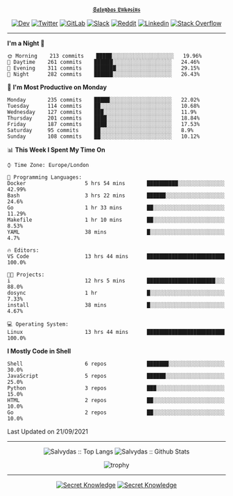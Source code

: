 <div align="center">
  
[𝕾𝖆𝖑𝖛𝖞𝖉𝖆𝖘 𝕷𝖚𝖐𝖔𝖘𝖎𝖚𝖘](https://git.io/JJwwg)
  
[![Dev](https://img.shields.io/badge/-DEV-222222?style=flat-square&logo=dev.to&logoColor=white&link=https://dev.to/sso/)](https://dev.to/sso/)
[![Twitter](https://img.shields.io/badge/-Twitter-222222?style=flat-square&logo=twitter&logoColor=white&link=https://twitter.com/digital_wizz/)](https://twitter.com/digital_wizz/)
[![GitLab](https://img.shields.io/badge/-GitLab-222222?style=flat-square&logo=GitLab&logoColor=white&link=https://gitlab.com/ss-o/)](https://gitlab.com/ss-o/)
[![Slack](https://img.shields.io/badge/-Slack-222222?style=flat-square&logo=Slack&logoColor=white&link=https://digital-teams.slack.com/)](https://digital-teams.slack.com/)
[![Reddit](https://img.shields.io/badge/-Reddit-222222?style=flat-square&logo=Reddit&logoColor=white&link=https://https://www.reddit.com/user/ss-o/)](https://www.reddit.com/user/ss-o/)
[![Linkedin](https://img.shields.io/badge/-LinkedIn-222222?style=flat-square&logo=Linkedin&logoColor=white&link=https://www.linkedin.com/in/digital-clouds/)](https://www.linkedin.com/in/digital-clouds/)
[![Stack Overflow](https://img.shields.io/badge/-Stack%20Overflow-222222?style=flat-square&logo=stack-overflow&logoColor=white&link=https://stackoverflow.com/users/13893752/salvydas-lukosius)](https://stackoverflow.com/users/13893752/salvydas-lukosius)
  
</div>

---

<!--START_SECTION:waka-->
**I'm a Night 🦉** 

```text
🌞 Morning    213 commits    █████░░░░░░░░░░░░░░░░░░░░   19.96% 
🌆 Daytime    261 commits    ██████░░░░░░░░░░░░░░░░░░░   24.46% 
🌃 Evening    311 commits    ███████░░░░░░░░░░░░░░░░░░   29.15% 
🌙 Night      282 commits    ██████░░░░░░░░░░░░░░░░░░░   26.43%

```
📅 **I'm Most Productive on Monday** 

```text
Monday       235 commits    █████░░░░░░░░░░░░░░░░░░░░   22.02% 
Tuesday      114 commits    ██░░░░░░░░░░░░░░░░░░░░░░░   10.68% 
Wednesday    127 commits    ███░░░░░░░░░░░░░░░░░░░░░░   11.9% 
Thursday     201 commits    ████░░░░░░░░░░░░░░░░░░░░░   18.84% 
Friday       187 commits    ████░░░░░░░░░░░░░░░░░░░░░   17.53% 
Saturday     95 commits     ██░░░░░░░░░░░░░░░░░░░░░░░   8.9% 
Sunday       108 commits    ██░░░░░░░░░░░░░░░░░░░░░░░   10.12%

```


📊 **This Week I Spent My Time On** 

```text
⌚︎ Time Zone: Europe/London

💬 Programming Languages: 
Docker                   5 hrs 54 mins       ██████████░░░░░░░░░░░░░░░   42.99% 
Bash                     3 hrs 22 mins       ██████░░░░░░░░░░░░░░░░░░░   24.6% 
Go                       1 hr 33 mins        ██░░░░░░░░░░░░░░░░░░░░░░░   11.29% 
Makefile                 1 hr 10 mins        ██░░░░░░░░░░░░░░░░░░░░░░░   8.53% 
YAML                     38 mins             █░░░░░░░░░░░░░░░░░░░░░░░░   4.7%

🔥 Editors: 
VS Code                  13 hrs 44 mins      █████████████████████████   100.0%

🐱‍💻 Projects: 
i                        12 hrs 5 mins       ██████████████████████░░░   88.0% 
dosync                   1 hr                █░░░░░░░░░░░░░░░░░░░░░░░░   7.33% 
install                  38 mins             █░░░░░░░░░░░░░░░░░░░░░░░░   4.67%

💻 Operating System: 
Linux                    13 hrs 44 mins      █████████████████████████   100.0%

```

**I Mostly Code in Shell** 

```text
Shell                    6 repos             ███████░░░░░░░░░░░░░░░░░░   30.0% 
JavaScript               5 repos             ██████░░░░░░░░░░░░░░░░░░░   25.0% 
Python                   3 repos             ███░░░░░░░░░░░░░░░░░░░░░░   15.0% 
HTML                     2 repos             ██░░░░░░░░░░░░░░░░░░░░░░░   10.0% 
Go                       2 repos             ██░░░░░░░░░░░░░░░░░░░░░░░   10.0%

```



 Last Updated on 21/09/2021
<!--END_SECTION:waka-->

---

<div align=center>

![Salvydas :: Top Langs](https://github-readme-stats.vercel.app/api/top-langs/?username=ss-o&langs_count=8&card_width=300&theme=blue-green&layout=compact)
![Salvydas :: Github Stats](https://github-readme-stats.vercel.app/api?username=ss-o&theme=blue-green&layout=compact&no-frame=true)
 
![trophy](https://github-profile-trophy.vercel.app/?username=ss-o&theme=darkhub&rank=SSS,SS,S,AAA,AA,A,B,C&no-frame=true)

---

[![Secret Knowledge](https://github-readme-stats.vercel.app/api/pin/?username=github&repo=government.github.com&card_width=150&theme=blue-green&layout=compact)](https://github.com/github/government.github.com)
[![Secret Knowledge](https://github-readme-stats.vercel.app/api/pin/?username=ss-o&repo=the-book-of-secret-knowledge&card_width=150&theme=blue-green&layout=compact)](https://github.com/ss-o/the-book-of-secret-knowledge)

</div>
